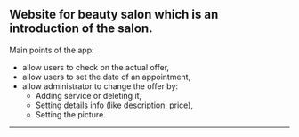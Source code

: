 Website for beauty salon which is an introduction of the salon.
---
Main points of the app:
- allow users to check on the actual offer,
- allow users to set the date of an appointment,
- allow administrator to change the offer by:
  - Adding service or deleting it,
  - Setting details info (like description, price), 
  - Setting the picture.
---